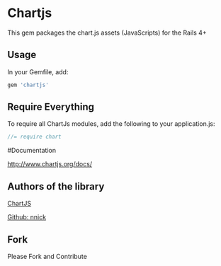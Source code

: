 # Chartjs

This gem packages the chart.js assets (JavaScripts) for the Rails 4+ 

## Usage

In your Gemfile, add:

```ruby
gem 'chartjs'
```

## Require Everything

To require all ChartJs modules, add the following to your application.js:

```javascript
//= require chart
```

#Documentation

http://www.chartjs.org/docs/


## Authors of the library

[ChartJS](http://www.chartjs.org/)

[Github: nnick](https://github.com/nnnick/Chart.js)

## Fork

Please Fork and Contribute
